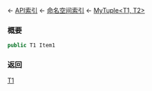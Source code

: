 ← [API索引](Api-Index) ← [命名空间索引](Namespace-Index) ← [MyTuple&lt;T1, T2&gt;](VRage.MyTuple`2)

### 概要

```csharp
public T1 Item1
```

### 返回

[T1]()

